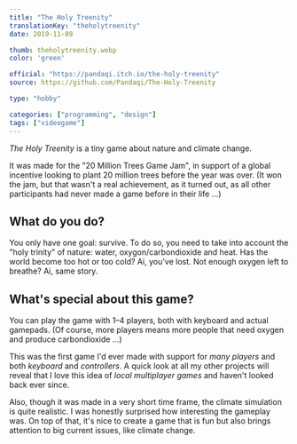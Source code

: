 ```yaml
---
title: "The Holy Treenity"
translationKey: "theholytreenity"
date: 2019-11-09

thumb: theholytreenity.webp
color: 'green'

official: "https://pandaqi.itch.io/the-holy-treenity"
source: https://github.com/Pandaqi/The-Holy-Treenity

type: "hobby"

categories: ["programming", "design"]
tags: ["videogame"]
---
```


_The Holy Treenity_ is a tiny game about nature and climate change.

It was made for the "20 Million Trees Game Jam", in support of a global incentive looking to plant 20 million trees before the year was over. (It won the jam, but that wasn't a real achievement, as it turned out, as all other participants had never made a game before in their life ...)

## What do you do?
You only have one goal: survive. To do so, you need to take into account the "holy trinity" of nature: water, oxygon/carbondioxide and heat.
Has the world become too hot or too cold? Ai, you've lost. Not enough oxygen left to breathe? Ai, same story.

## What's special about this game?
You can play the game with 1&ndash;4 players, both with keyboard and actual gamepads. (Of course, more players means more people that need oxygen and produce carbondioxide ...)

This was the first game I'd ever made with support for _many players_ and both _keyboard_ and _controllers_. A quick look at all my other projects will reveal that I love this idea of _local multiplayer games_ and haven't looked back ever since.

Also, though it was made in a very short time frame, the climate simulation is quite realistic. I was honestly surprised how interesting the gameplay was. On top of that, it's nice to create a game that is fun but also brings attention to big current issues, like climate change.
